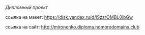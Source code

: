
*Дипломный проект*

ссылка на макет:
https://disk.yandex.ru/d/iSzzrOMBL0ibGw

ссылка на сайт: 
http://mironenko.diploma.nomoredomains.club